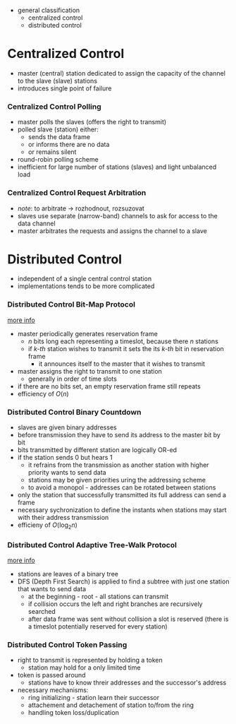 - general classification
	- centralized control
	- distributed control

# Centralized Control
- master (central) station dedicated to assign the capacity of the channel to the slave (slave) stations
- introduces single point of failure

### Centralized Control Polling
- master polls the slaves (offers the right to transmit)
- polled slave (station) either: 
	- sends the data frame
	- or informs there are no data
	- or remains silent
- round-robin polling scheme
- inefficient for large number of stations (slaves) and light unbalanced load
### Centralized Control Request Arbitration
- *note*: to arbitrate -> rozhodnout, rozsuzovat
- slaves use separate (narrow-band) channels to ask for access to the data channel
- master arbitrates the requests and assigns the channel to a slave

# Distributed Control
- independent of a single central control station
- implementations tends to be more complicated

### Distributed Control Bit-Map Protocol
[more info](https://www.tutorialspoint.com/bit-map-protocol)
- master periodically generates reservation frame
	- *n* bits long each representing a timeslot, because there *n* stations
	- if *k-th* station wishes to transmit it sets the its *k-th* bit in reservation frame
		- it announces itself to the master that it wishes to transmit
- master assigns the right to transmit to one station
	- generally in order of time slots
- if there are no bits set, an empty reservation frame still repeats
- efficiency of $O(n)$
### Distributed Control Binary Countdown
- slaves are given binary addresses
- before transmission they have to send its address to the master bit by bit
- bits transmitted by different station are logically OR-ed
- if the station sends 0 but hears 1
	- it refrains from the transmission as another station with higher priority wants to send data
	- stations may be given priorities uring the addressing scheme
	- to avoid a monopol - addresses can be rotated between stations
- only the station that successfully transmitted its full address can send a frame
- necessary sychronization to define the instants when stations may start with their address transmission
- efficieny of $O(\log_2{n})$

### Distributed Control Adaptive Tree-Walk Protocol
[more info](https://www.tutorialspoint.com/the-adaptive-tree-walk-protocol)
- stations are leaves of a binary tree
- DFS (Depth First Search) is applied to find a subtree with just one station that wants to send data
	- at the beginning - root - all stations can transmit
	- if collision occurs the left and right branches are recursively searched 
	- after data frame was sent without collision a slot is reserved (there is a timeslot potentially reserved for every station)
### Distributed Control Token Passing
- right to transmit is represented by holding a token
	- station may hold for a only limited time
- token is passed around
	- stations have to know threir addresses and the successor's address
- necessary mechanisms:
	- ring initializing - station learn their successor
	- attachement and detachement of station to/from the ring
	- handling token loss/duplication




















